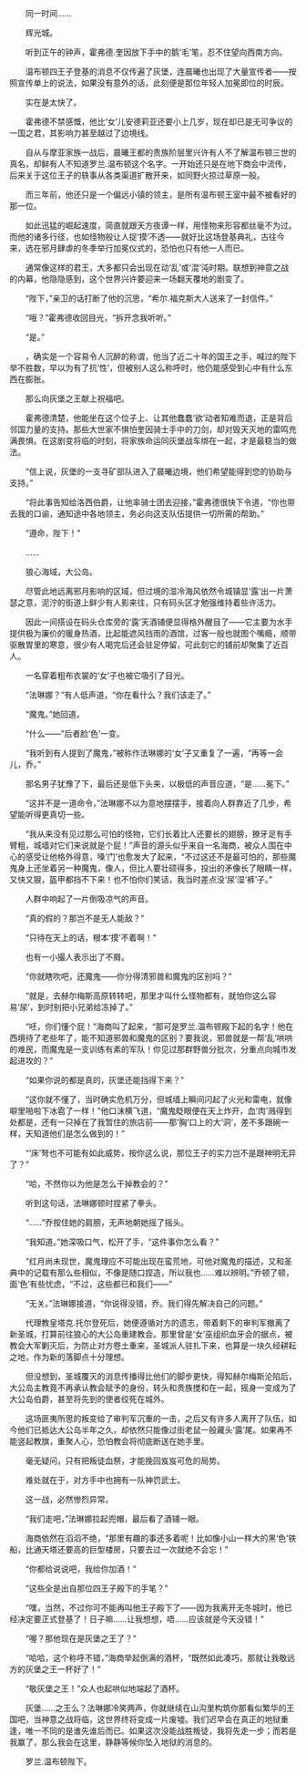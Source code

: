 　　同一时间……

　　辉光城。

　　听到正午的钟声，霍弗德.奎因放下手中的鹅‘毛’笔，忍不住望向西南方向。

　　温布顿四王子登基的消息不仅传遍了灰堡，连晨曦也出现了大量宣传者——按照宣传单上的说法，如果没有意外的话，此刻便是那位年轻人加冕即位的时辰。

　　实在是太快了。

　　霍弗德不禁感慨，他比‘女’儿安德莉亚还要小上几岁，现在却已是无可争议的一国之君，其影响力甚至越过了边境线。

　　自从与摩亚家族一战后，晨曦王都的贵族阶层里兴许有人不了解温布顿三世的真名，却鲜有人不知道罗兰.温布顿这个名字。一开始还只是在地下商会中流传，后来关于这位王子的轶事从各类渠道扩散开来，如同野火掠过草原一般。

　　而三年前，他还只是一个偏远小镇的领主，是所有温布顿王室中最不被看好的那一位。

　　如此迅猛的崛起速度，简直就跟天方夜谭一样，用怪物来形容都丝毫不为过。而他的诸多行径，也如怪物般让人捉‘摸’不透——就好比这场登基典礼，古往今来，选在邪月肆虐的冬季举行加冕仪式的，恐怕也只有他一人而已。

　　通常像这样的君王，大多都只会出现在动‘乱’或‘混’沌时期。联想到神意之战的内幕，他隐隐感到，这个世界兴许要迎来一场翻天覆地的剧变了。

　　“陛下，”亲卫的话打断了他的沉思，“希尔.福克斯大人送来了一封信件。”

　　“哦？”霍弗德收回目光，“拆开念我听听。”

　　“是。”

　　，确实是一个容易令人沉醉的称谓，他当了近二十年的国王之手，喊过的陛下举不胜数，早以为有了抗‘性’，但被别人这么称呼时，他仍能感受到心中有什么东西在膨胀。

　　那么向灰堡之王献上祝福吧。

　　霍弗德清楚，他能坐在这个位子上、让其他蠢蠢‘欲’动者知难而退，正是背后邻国力量的支持。那些大世家不惧怕奎因骑士手中的刀剑，却对毁天灭地的雷鸣充满畏惧。在这剧变将临的时刻，将家族命运同灰堡战车绑在一起，才是最稳当的做法。

　　“信上说，灰堡的一支寻矿部队进入了晨曦边境，他们希望能得到您的协助与支持。”

　　“将此事告知给洛西伯爵，让他率骑士团去迎接，”霍弗德很快下令道，“你也带去我的口谕，通知途中各地领主，务必向这支队伍提供一切所需的帮助。”

　　“遵命，陛下！”

　　……

　　狼心海域，大公岛。

　　尽管此地远离邪月影响的区域，但过境的湿冷海风依然令城镇显‘露’出一片萧瑟之意，泥泞的街道上鲜少有人影来往，只有码头区才勉强维持着些许活力。

　　因此一间搭设在码头仓库旁的‘露’天酒铺便显得格外醒目了——它主要为水手提供极为廉价的暖身热酒，比起能遮风挡雨的酒馆，过客一般也就图个嘴瘾，顺带驱散胃里的寒意，很少有人喝完后还会驻足停留，可此刻它的铺前却聚集了近百人。

　　一名穿着粗布衣裳的‘女’子也被它吸引了目光。

　　“法琳娜？”有人低声道，“你在看什么？我们该走了。”

　　“魔鬼。”她回道。

　　“什么——”后者脸‘色’一变。

　　“我听到有人提到了魔鬼，”被称作法琳娜的‘女’子又重复了一遍，“再等一会儿，乔。”

　　那名男子犹豫了下，最后还是低下头来，以极低的声音应道，“是……冕下。”

　　“这并不是一道命令，”法琳娜不以为意地摆摆手，接着向人群靠近了几步，希望能听得更真切一些。

　　“我从来没有见过那么可怕的怪物，它们长着比人还要长的翅膀，獠牙足有手臂粗，城墙对它们来说就是个屁！”声音的源头似乎来自一名海商，被众人围在中心的感受让他格外得意，嗓‘门’也愈发大了起来，“不过这还不是最可怕的，那些魔鬼身上还坐着另一种魔鬼，像人，但比人要壮硕得多，投出的矛像长了眼睛一样，又快又狠，盔甲都挡不下来！也不怕你们笑话，我当时差点没‘尿’湿‘裤’子。”

　　人群中响起了一片倒吸凉气的声音。

　　“真的假的？那岂不是无人能敌？”

　　“只待在天上的话，根本‘摸’不着啊！”

　　也有一小撮人表示出了不屑。

　　“你就瞎吹吧，还魔鬼——你分得清邪兽和魔鬼的区别吗？”

　　“就是，去赫尔梅斯高原转转吧，那里才叫什么怪物都有，就怕你这么容易‘尿’，到时别把小兄弟给冻掉了。”

　　“呸，你们懂个屁！”海商叫了起来，“那可是罗兰.温布顿殿下起的名字！他在西境待了老些年了，能不知道邪兽和魔鬼的区别？要我说，邪兽就是一帮‘乱’哄哄的难民，而魔鬼是一支训练有素的军队！你见过那群野兽分批次，分重点向城市发起进攻的？”

　　“如果你说的都是真的，灰堡还能挡得下来？”

　　“这你就不懂了，当时确实危机万分，但城墙上瞬间闪起了火光和雷电，就像噼里啪啦下冰雹了一样！”他口沫横飞道，“魔鬼眨眼便在天上炸开，血‘肉’溅得到处都是，还有一只掉在了我暂住的旅店前——那‘胸’口上的大‘洞’，差不多跟碗一样，天知道他们是怎么做到的！”

　　“‘床’弩也不可能有如此威势，按你这么说，那位王子的实力岂不是跟神明无异了？”

　　“哈，不然你以为他是怎么干掉教会的？”

　　听到这句话，法琳娜顿时捏紧了拳头。

　　“……”乔按住她的肩膀，无声地朝她摇了摇头。

　　“我知道。”她深吸口气，松开了手，“这件事你怎么看？”

　　“红月尚未现世，魔鬼理应不可能出现在蛮荒地，可他对魔鬼的描述，又和圣典中的记载有那么些相似，不像是随口捏造，所以我也……难以辨明。”乔顿了顿，面‘色’有些忧虑，“不过，这些都已和我们——”

　　“无关。”法琳娜接道，“你说得没错，乔。我们得先解决自己的问题。”

　　代理教皇塔克.托尔登死后，她便遵循对方的遗志，带着剩下的审判军撤离了新圣城，打算前往狼心的大公岛重建教会。那里曾是‘女’巫组织血牙会的据点，被教会大军剿灭后，为防止对方卷土重来，圣城派人驻扎下来，也算是一块久经耕耘之地，作为新的落脚点十分理想。

　　但没想到，圣城覆灭的消息传播得比他们的脚步更快，得知赫尔梅斯沦陷后，大公岛主教竟不再承认教会赋予的身份，转头和贵族搅和在一起，摇身一变成为了大公岛伯爵，甚至将先到的使者绞死在城外。

　　这场匪夷所思的叛变给了审判军沉重的一击，之后又有许多人离开了队伍，如今他们已抵达大公岛半年之久，却依然只能像过街老鼠一般藏头‘露’尾。如果再不能竖起教旗，重聚人心，恐怕教会将彻底断送在她手里。

　　毫无疑问，只有把叛徒血祭，才能挽回岌岌可危的局势。

　　难处就在于，对方手中也拥有一队神罚武士。

　　这一战，必然惨烈异常。

　　“我们走吧，”法琳娜拉起兜帽，最后看了酒铺一眼。

　　海商依然在滔滔不绝，“那里有趣的事还多着呢！比如像小山一样大的黑‘色’铁船，比通天塔还要高的巨型楼房，只要去过一次就绝不会忘！”

　　“你都给说说吧，我给你加酒！”

　　“这些全是出自那位四王子殿下的手笔？”

　　“嘿，当然，不过你可不能再叫他王子殿下了——因为我离开无冬城时，他已经决定要正式登基了！日子嘛……让我想想，唔……应该就是今天没错！”

　　“喔？那他现在是灰堡之王了？”

　　“哈哈，这个称呼不错，”海商举起倒满的酒杯，“既然如此凑巧，那就让我敬远方的灰堡之王一杯好了！”

　　“敬灰堡之王！”众人也起哄似地端起了酒杯。

　　灰堡……之王么？法琳娜冷笑两声，你就继续在山沟里构筑你那看似繁华的王国吧，当神意之战将临，这世界终将变成一片废墟。我们迟早会在真正的地狱重逢，唯一不同的是谁先谁后而已。如果这次没能战胜叛徒，我将先走一步；而若是我赢了，那么我会在这里，静静等候你坠入地狱的消息的。

　　罗兰.温布顿陛下。
